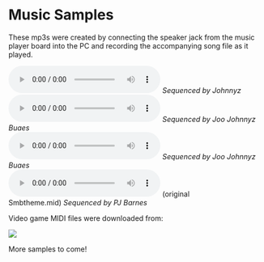 # Music Samples

These mp3s were created by connecting the speaker jack from the music player board into the PC and recording the accompanying song file as it played.

![Batman Returns - Stage 1](https://raw.githubusercontent.com/jspicer-ltu/Tiva-C-MusicPlayer/master/samples/Batman2-Stage1.mp3)&nbsp;*Sequenced by Johnnyz*<br>
![Sonic the Hedgehog 2 - Scrambled Egg Zone](https://raw.githubusercontent.com/jspicer-ltu/Tiva-C-MusicPlayer/master/samples/Sonic2_ScrambledEgg.mp3)&nbsp;*Sequenced by Joo *Johnnyz* Buaes*<br> 
![Sonic Chaos - Sleeping Egg Zone](https://raw.githubusercontent.com/jspicer-ltu/Tiva-C-MusicPlayer/master/samples/SonicChaos-SleepingEgg.mp3)&nbsp;*Sequenced by Joo *Johnnyz* Buaes*<br>
![Super Mario Bros. Theme](https://raw.githubusercontent.com/jspicer-ltu/Tiva-C-MusicPlayer/master/samples/SuperMarioBros-Theme.mp3)&nbsp;(original Smbtheme.mid)&nbsp;*Sequenced by PJ Barnes*<br>

Video game MIDI files were downloaded from:<p>
[![](http://www.vgmusic.com/images/banners/lillogo.jpg)](http://www.vgmusic.com)<br>

More samples to come!